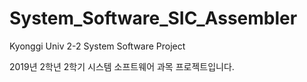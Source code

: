 # System_Software_SIC_Assembler
Kyonggi Univ 2-2 System Software Project

2019년 2학년 2학기 시스템 소프트웨어 과목 프로젝트입니다.
